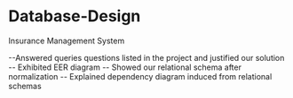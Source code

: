 # Database-Design
Insurance Management System

--Answered queries questions listed in the project and justified our solution
-- Exhibited EER diagram
-- Showed our relational schema after normalization
-- Explained dependency diagram induced from relational schemas
